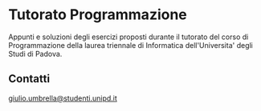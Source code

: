 # Tutorato Programmazione

Appunti e soluzioni degli esercizi proposti durante il tutorato del corso di Programmazione della laurea triennale di Informatica dell'Universita' degli Studi di Padova.

## Contatti

giulio.umbrella@studenti.unipd.it
